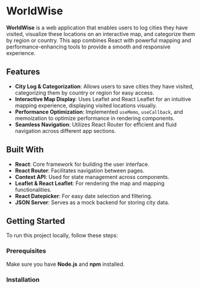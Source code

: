 # WorldWise

**WorldWise** is a web application that enables users to log cities they have visited, visualize these locations on an interactive map, and categorize them by region or country. This app combines React with powerful mapping and performance-enhancing tools to provide a smooth and responsive experience.

## Features

- **City Log & Categorization**: Allows users to save cities they have visited, categorizing them by country or region for easy access.
- **Interactive Map Display**: Uses Leaflet and React Leaflet for an intuitive mapping experience, displaying visited locations visually.
- **Performance Optimization**: Implemented `useMemo`, `useCallback`, and memoization to optimize performance in rendering components.
- **Seamless Navigation**: Utilizes React Router for efficient and fluid navigation across different app sections.

## Built With

- **React**: Core framework for building the user interface.
- **React Router**: Facilitates navigation between pages.
- **Context API**: Used for state management across components.
- **Leaflet & React Leaflet**: For rendering the map and mapping functionalities.
- **React Datepicker**: For easy date selection and filtering.
- **JSON Server**: Serves as a mock backend for storing city data.

## Getting Started

To run this project locally, follow these steps:

### Prerequisites

Make sure you have **Node.js** and **npm** installed.

### Installation
